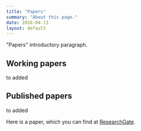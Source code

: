 ```yaml
---
title: "Papers"
summary: "About this page."
date: 2016-04-13
layout: default
---
```


"Papers" introductory paragraph.

## Working papers
to added

## Published papers
to added

Here is a paper, which you can find at [ResearchGate](http://randyweisun.com).
<!---
<iframe style="margin: 10px 0 40px 0;" class="pdf-iframe" src="https://drive.google.com/file/d/0B-xXQEsWEjrUUmpBdkhIVS10YjA/preview" width="100%" height="768"></iframe>
-->